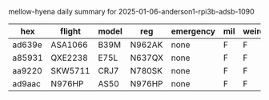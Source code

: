mellow-hyena daily summary for 2025-01-06-anderson1-rpi3b-adsb-1090

|hex|flight|model|reg|emergency|mil|weirdo|
|--|--|--|--|--|--|--|
|ad639e|ASA1066|B39M|N962AK|none|F|F|
|a85931|QXE2238|E75L|N637QX|none|F|F|
|aa9220|SKW5711|CRJ7|N780SK|none|F|F|
|ad9aac|N976HP|AS50|N976HP|none|F|F|
